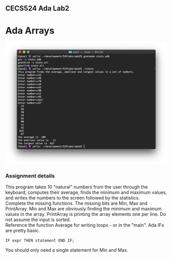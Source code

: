 ## CECS524 Ada Lab2
# Ada Arrays
![screenshot](ada2_arrays_screenshot.png)

### Assignment details
This program takes 10 "natural" numbers from the user through the keyboard, computes their average, finds the minimum and maximum values, and writes the numbers to the screen followed by the statistics.  
Complete the missing functions. The missing bits are Min, Max and PrintArray. Min and Max are obviously finding the minimum and maximum values in the array. PrintArray is printing the array elements one per line. Do not assume the input is sorted.  
Reference the function Average for writing loops - or in the "main".   Ada IFs are pretty basic.
```
IF expr THEN statement END IF;
```
You should only need a single statement for Min and Max.  
